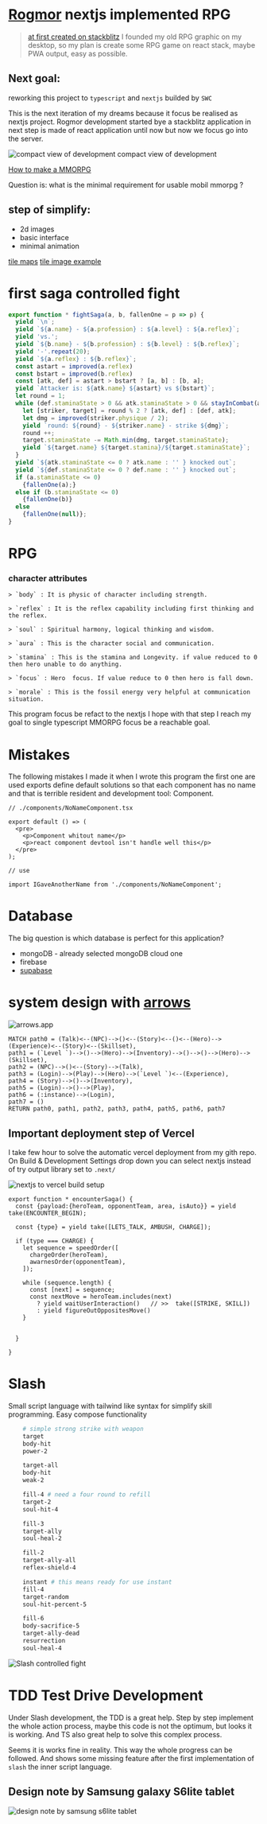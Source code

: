 # [Rogmor](https://rogmor.vercel.app/) nextjs implemented RPG
> [at first created on stackblitz](https://stackblitz.com/edit/rogmor)
I founded my old RPG graphic on my desktop, so my plan is create some RPG 
game on react stack, maybe PWA output, easy as possible.

## Next goal:
reworking this project to ```typescript``` and ```nextjs``` builded by ```SWC```

This is the next iteration of my dreams because it focus be realised as nextjs project. Rogmor development started bye a stackblitz application in next step is made of react application until now but now we focus go into the server.

![compact view of development](./src/_documents/start-moment-of-nextjs.png)
compact view of development

[How to make a MMORPG](https://noobtuts.com/articles/how-to-make-a-mmorpg)

Question is: what is the minimal requirement for usable mobil mmorpg ?

## step of simplify:
  - 2d images
  - basic interface
  - minimal animation

[tile maps](https://developer.mozilla.org/en-US/docs/Games/Techniques/Tilemaps)
[tile image example](https://media.prod.mdn.mozit.cloud/attachments/2015/10/06/11697/40b391b2f58425eb78ddd0660fb8fb2e/tile_atlas.png)

# first saga controlled fight

```js
export function * fightSaga(a, b, fallenOne = p => p) {
  yield `\n`;
  yield `${a.name} - ${a.profession} : ${a.level} : ${a.reflex}`;
  yield 'vs.';
  yield `${b.name} - ${b.profession} : ${b.level} : ${b.reflex}`;
  yield '-'.repeat(20);
  yield `${a.reflex} : ${b.reflex}`;
  const astart = improved(a.reflex) 
  const bstart = improved(b.reflex)
  const [atk, def] = astart > bstart ? [a, b] : [b, a];
  yield `Attacker is: ${atk.name} ${astart} vs ${bstart}`;
  let round = 1;
  while (def.staminaState > 0 && atk.staminaState > 0 && stayInCombat(a) && stayInCombat(b)) {
    let [striker, target] = round % 2 ? [atk, def] : [def, atk];
    let dmg = improved(striker.physique / 2);
    yield `round: ${round} - ${striker.name} - strike ${dmg}`;
    round ++;
    target.staminaState -= Math.min(dmg, target.staminaState);
    yield `${target.name} ${target.stamina}/${target.staminaState}`;
  }
  yield `${atk.staminaState <= 0 ? atk.name : '' } knocked out`;
  yield `${def.staminaState <= 0 ? def.name : '' } knocked out`;
  if (a.staminaState <= 0) 
    {fallenOne(a);}
  else if (b.staminaState <= 0) 
    {fallenOne(b)}
  else 
    {fallenOne(null)};
}
```

# RPG

### character attributes

    > `body` : It is physic of character including strength.

    > `reflex` : It is the reflex capability including first thinking and the reflex.

    > `soul` : Spiritual harmony, logical thinking and wisdom.

    > `aura` : This is the character social and communication.

    > `stamina` : This is the stamina and Longevity. if value reduced to 0 then hero unable to do anything.

    > `focus` : Hero  focus. If value reduce to 0 then hero is fall down.

    > `morale` : This is the fossil energy very helpful at communication situation.


This program focus be refact to the nextjs I hope with that step I reach my goal to single typescript MMORPG focus be a reachable goal.

# Mistakes

The following mistakes I made it when I wrote this program the first one are used exports define default solutions so that each component has no name and that is terrible resident and development tool: Component.

```tsx
// ./components/NoNameComponent.tsx

export default () => (
  <pre>
    <p>Component whitout name</p>
    <p>react component devtool isn't handle well this</p>
  </pre>
);

// use

import IGaveAnotherName from './components/NoNameComponent';
```

# Database

The big question is which database is perfect for this application? 

- mongoDB - already selected mongoDB cloud one
- firebase
- [supabase](https://supabase.com/docs/reference/javascript/installing)

# system design with [arrows](https://arrows.app/#/local/id=o8r9F2OklqH_7JgWSXnt)

![arrows.app](/src/_documents/RogmorTheNextRPG.svg)

```
MATCH path0 = (Talk)<--(NPC)-->()<--(Story)<--()<--(Hero)-->(Experience)<--(Story)<--(Skillset),
path1 = (`Level `)-->()-->(Hero)-->(Inventory)-->()-->()-->(Hero)-->(Skillset),
path2 = (NPC)-->()<--(Story)-->(Talk),
path3 = (Login)-->(Play)-->(Hero)-->(`Level `)<--(Experience),
path4 = (Story)-->()-->(Inventory),
path5 = (Login)-->()-->(Play),
path6 = (:instance)-->(Login),
path7 = ()
RETURN path0, path1, path2, path3, path4, path5, path6, path7
```
## Important deployment step of Vercel
I take few hour to solve the automatic vercel deployment from my gith repo.
On Build & Development Settings drop down you can select nextjs instead of try output library set to `.next/`

![nextjs to vercel build setup](./src/_documents/vercel-nextjs-buildset-as-nextjs.png)

```tsx
export function * encounterSaga() {
  const {payload:{heroTeam, opponentTeam, area, isAuto}} = yield take(ENCOUNTER_BEGIN);

  const {type} = yield take([LETS_TALK, AMBUSH, CHARGE]);

  if (type === CHARGE) {
    let sequence = speedOrder([
      chargeOrder(heroTeam),
      awarnesOrder(opponentTeam),
    ]);

    while (sequence.length) {
      const [next] = sequence;
      const nextMove = heroTeam.includes(next) 
        ? yield waitUserInteraction()   // >>  take([STRIKE, SKILL])
        : yield figureOutOppositesMove()
    }


  }

}
```

# Slash
Small script language with tailwind like syntax for simplify skill programming.
Easy compose functionality

```bash
    # simple strong strike with weapon
    target
    body-hit
    power-2

    target-all
    body-hit
    weak-2

    fill-4 # need a four round to refill
    target-2
    soul-hit-4

    fill-3
    target-ally
    soul-heal-2

    fill-2
    target-ally-all
    reflex-shield-4

    instant # this means ready for use instant
    fill-4
    target-random
    soul-hit-percent-5

    fill-6
    body-sacrifice-5
    target-ally-dead
    resurrection
    soul-heal-4
```

![Slash controlled fight](./src/_documents/rogmor-action-I.gif)

# TDD Test Drive Development
Under Slash development, the TDD is a great help. Step by step implement the whole action process,
maybe this code is not the optimum, but looks it is working. And TS also great help to solve this complex process.

Seems it is works fine in reality. This way the whole progress can be followed. And shows some missing feature after the first implementation of `slash` the inner script language.

## Design note by Samsung galaxy S6lite tablet

![design note by samsung s6lite tablet](./src/_documents/rogmor-s6-design.png)